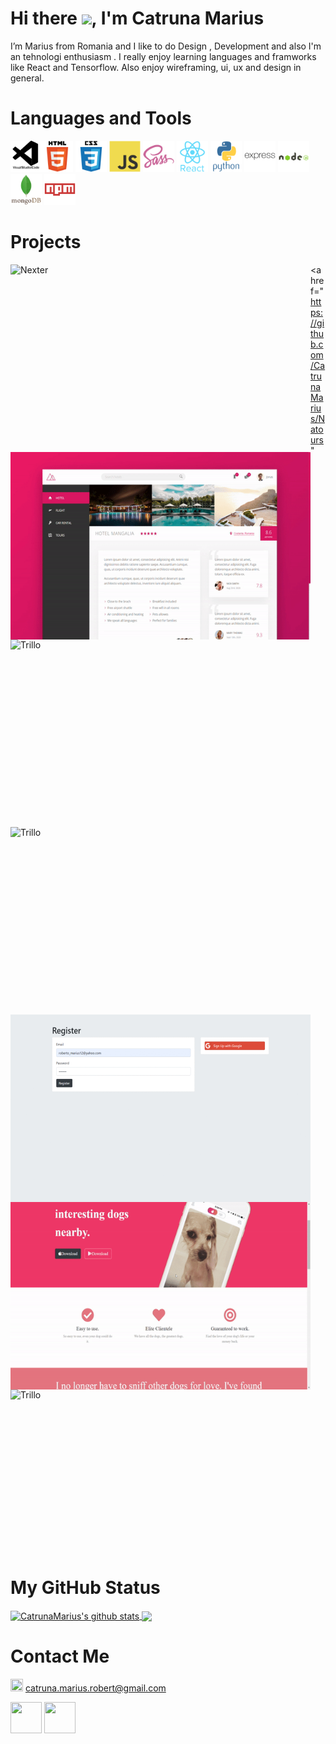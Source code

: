  # Hi there  <img src="https://raw.githubusercontent.com/MartinHeinz/MartinHeinz/master/wave.gif" width="30" />, I'm Catruna Marius 
  I’m Marius from Romania and I like to do Design , Development and also  I'm an tehnologi enthusiasm  . I really enjoy learning languages and framworks like React and Tensorflow. Also enjoy wireframing, ui, ux and design in general. 


# Languages and Tools  



<img height="50"  src="https://github.com/devicons/devicon/blob/master/icons/vscode/vscode-plain-wordmark.svg" /><img height="50" width="50" src="https://github.com/devicons/devicon/blob/master/icons/html5/html5-original-wordmark.svg" />
<img height="50" width="50" src="https://github.com/devicons/devicon/blob/master/icons/css3/css3-original-wordmark.svg" />
<img height="50" width="50" src="https://github.com/devicons/devicon/blob/master/icons/javascript/javascript-original.svg" />
<img height="50"  src="https://github.com/devicons/devicon/blob/master/icons/sass/sass-original.svg" />
<img height="50" width="50" src="https://github.com/devicons/devicon/blob/master/icons/react/react-original-wordmark.svg" />
<img height="50" width="50" src="https://github.com/devicons/devicon/blob/master/icons/python/python-original-wordmark.svg" />
<img height="50" width="50" src="https://github.com/devicons/devicon/blob/master/icons/express/express-original-wordmark.svg" />
<img height="50" width="50" src="https://github.com/devicons/devicon/blob/master/icons/nodejs/nodejs-original-wordmark.svg" />
<img height="50" width="50" src="https://github.com/devicons/devicon/blob/master/icons/mongodb/mongodb-original-wordmark.svg" />
<img height="50" width="50" src="https://github.com/devicons/devicon/blob/master/icons/npm/npm-original-wordmark.svg" />


# Projects

<a href="https://github.com/CatrunaMarius/Nexter" ><img align="left" alt="Nexter" height="300" width="480" src="https://github.com/CatrunaMarius/CatrunaMarius/blob/main/nexter.gif" /> </a>

<a href="https://github.com/CatrunaMarius/Trillo" >
<img align="left" alt="Trillo" height="300" width="480" src="https://github.com/CatrunaMarius/CatrunaMarius/blob/main/trillo.gif" />
</a>

<a href="https://github.com/CatrunaMarius/Natours"
<img align="left" alt="Trillo" height="300" width="480" src="https://github.com/CatrunaMarius/CatrunaMarius/blob/main/natours.gif" />
</a>
<a href="https://github.com/CatrunaMarius/e-shopping"> 
<img align="left" alt="Trillo" height="300" width="480" src="https://github.com/CatrunaMarius/CatrunaMarius/blob/main/e-Shopping.gif" />
</a>
<a href="https://github.com/CatrunaMarius/Secrets">
<img align="left" alt="Trillo" height="300" width="480" src="https://github.com/CatrunaMarius/CatrunaMarius/blob/main/Secrets.gif" />
</a>

<a href="https://github.com/CatrunaMarius/TinDog">
 <img align="left" alt="Trillo" height="300" width="480" src="https://github.com/CatrunaMarius/CatrunaMarius/blob/main/TinDog.gif" />
<a>

<a href="https://github.com/CatrunaMarius/e-shopping"> 
<img align="left" alt="Trillo" height="300" width="480" src="https://github.com/CatrunaMarius/CatrunaMarius/blob/main/e-Shopping.gif" />
</a>

# My GitHub Status 
<a href="https://github.com/CatrunaMarius/github-readme-stats">
  <img align="center" src="https://github-readme-stats.anuraghazra1.vercel.app/api?username=CatrunaMarius&show_icons=true&include_all_commits=true&theme=material-palenight" alt="CatrunaMarius's github stats" />
  
</a>


<a href="https://github.com/CatrunaMarius/github-readme-stats">
  <!-- Change the `github-readme-stats.anuraghazra1.vercel.app` to `github-readme-stats.vercel.app`  -->
  <img align="center" height="196" src="https://github-readme-stats.anuraghazra1.vercel.app/api/top-langs/?username=CatrunaMarius&layout=compact&theme=material-palenight" />
</a>


# Contact Me
 <img height="20" width="20" src="https://cdn.worldvectorlogo.com/logos/official-gmail-icon-2020-.svg" /> catruna.marius.robert@gmail.com
 
[<img height="50" width="50" src="https://cdn.worldvectorlogo.com/logos/linkedin-icon-2.svg" />](https://www.linkedin.com/in/catruna-marius-robert-a7088ba7)
[<img height="50" width="50" src="https://cdn4.iconfinder.com/data/icons/logos-brands-5/24/codesandbox-4096.png" />](https://codesandbox.io/u/catruna.marius.robert)

<iconify-icon data-icon="simple-icons:codesandbox"></iconify-icon>
<!---
CatrunaMarius/CatrunaMarius is a ✨ special ✨ repository because its `README.md` (this file) appears on your GitHub profile.
You can click the Preview link to take a look at your changes.
--->
